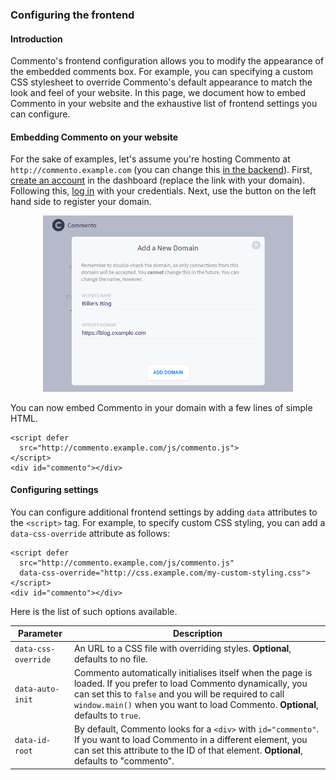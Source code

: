 ### Configuring the frontend

#### Introduction

Commento's frontend configuration allows you to modify the appearance of the embedded comments box. For example, you can specifying a custom CSS stylesheet to override Commento's default appearance to match the look and feel of your website. In this page, we document how to embed Commento in your website and the exhaustive list of frontend settings you can configure.

#### Embedding Commento on your website

For the sake of examples, let's assume you're hosting Commento at `http://commento.example.com` (you can change this [in the backend](configuration-backend.md)). First, [create an account](http://commento.example.com/signup) in the dashboard (replace the link with your domain). Following this, [log in](http://commento.example.com/login) with your credentials. Next, use the button on the left hand side to register your domain.

<p style="text-align: center"><img src="register-your-domain.png" width=400></img></p>

You can now embed Commento in your domain with a few lines of simple HTML.

```
<script defer
  src="http://commento.example.com/js/commento.js">
</script>
<div id="commento"></div>
```

#### Configuring settings

You can configure additional frontend settings by adding `data` attributes to the `<script>` tag. For example, to specify custom CSS styling, you can add a `data-css-override` attribute as follows:

```
<script defer
  src="http://commento.example.com/js/commento.js"
  data-css-override="http://css.example.com/my-custom-styling.css">
</script>
<div id="commento"></div>
```

Here is the list of such options available.

| Parameter | Description |
|---|---|
| <nobr>`data-css-override`</nobr> | An URL to a CSS file with overriding styles. **Optional**, defaults to no file. |
| <nobr>`data-auto-init`</nobr> | Commento automatically initialises itself when the page is loaded. If you prefer to load Commento dynamically, you can set this to `false` and you will be required to call `window.main()` when you want to load Commento. **Optional**, defaults to `true`. |
| <nobr>`data-id-root`</nobr> | By default, Commento looks for a `<div>` with `id="commento"`. If you want to load Commento in a different element, you can set this attribute to the ID of that element. **Optional**, defaults to "commento". |
